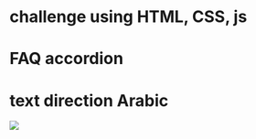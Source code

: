 # challenge using HTML, CSS, js
# FAQ accordion 
# text direction Arabic
<img src="https://github.com/Aisha-Saad/challenge-5/assets/111194434/75a71283-5269-4ab8-9545-2ce3f467d27a">
